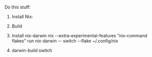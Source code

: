  
Do this stuff: 
1. Install Nix: 
2. Build
3. Install nix-darwin
 nix --extra-experimental-features "nix-command flakes"  run nix-darwin -- switch --flake ~/.config/nix

4. darwin-build switch

